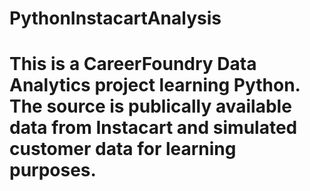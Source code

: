 # PythonInstacartAnalysis
# This is a CareerFoundry Data Analytics project learning Python. The source is publically available data from Instacart and simulated customer data for learning purposes. 
